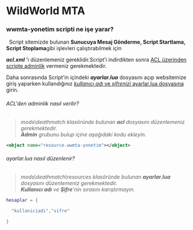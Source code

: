# WildWorld MTA
<h3>wwmta-yonetim scripti ne işe yarar?</h3>
&nbsp; Script sitemizde bulunan <b>Sunucuya Mesaj Gönderme, Script Startlama, Script Stoplama</b>gibi işlevleri çalıştırabilmek için 

_**acl.xml**_ 'i düzenlemeniz gereklidir.Script'i indirdikten sonra <a href="https://github.com/tarikcanmr/wwmta-yonetim/new/master?readme=1#aclden-adminlik-nas%C4%B1l-verilir"> ACL üzerinden scripte adminlik</a> vermeniz gerekmektedir.

Daha sonrasında Script'in içindeki _**ayarlar.lua**_ dosyasını açıp websitemize giriş yaparken kullandığınız <a href="https://github.com/tarikcanmr/wwmta-yonetim/new/master?readme=1#ayarlarlua-nas%C4%B1l-d%C3%BCzenlenir"> _kullanıcı adı_ ve _şifrenizi_ ayarlar.lua dosyasına</a> girin.


<h6>ACL'den adminlik nasıl verilir?</h6>

> _mods\deathmatch klasöründe bulunan **acl** dosyasını düzenlemeniz gerekmektedir._ <br/>
> _**Admin** grubunu bulup içine aşağıdaki kodu ekleyin._

```xml
<object name="resource.wwmta-yonetim"></object>
```

<h6>ayarlar.lua nasıl düzenlenir?</h6>

> _mods\deathmatch\resources klasöründe bulunan **ayarlar.lua** dosyasını düzenlemeniz gerekmektedir._ <br/>
> _**Kullanıcı adı** ve **Şifre**'nin sırasını karıştırmayın._

```lua
hesaplar = {

  "kullaniciadi","sifre"

}
```
